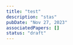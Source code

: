```yaml
---
title: "test"
description: "stas"
pubDate: "Nov 27, 2023"
associatedPapers: []
status: "draft"
---
```

